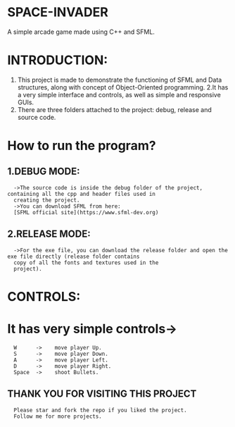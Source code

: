 # SPACE-INVADER
  A simple arcade game made using C++ and SFML.

# INTRODUCTION:
  1. This project is made to demonstrate the functioning of SFML and Data structures, along with concept of Object-Oriented programming.
  2.It has a very simple interface and controls, as well as simple and responsive GUIs.
  3. There are three folders attached to the project: debug, release and source code.


# How to run the program?

  ## 1.DEBUG MODE:
      ->The source code is inside the debug folder of the project, containing all the cpp and header files used in
      creating the project.
      ->You can download SFML from here:
      [SFML official site](https://www.sfml-dev.org)
  ## 2.RELEASE MODE:
      ->For the exe file, you can download the release folder and open the exe file directly (release folder contains 
      copy of all the fonts and textures used in the
      project).

# CONTROLS:
 # It has very simple controls->
      W      ->    move player Up.
      S      ->    move player Down.
      A      ->    move player Left.
      D      ->    move player Right.
      Space  ->    shoot Bullets.
      
## THANK YOU FOR VISITING THIS PROJECT
      Please star and fork the repo if you liked the project. 
      Follow me for more projects.
